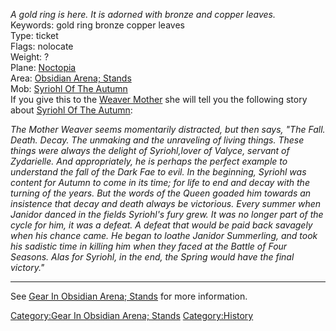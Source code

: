 *A gold ring is here. It is adorned with bronze and copper leaves.*  
Keywords: gold ring bronze copper leaves  
Type: ticket  
Flags: nolocate  
Weight: ?  
Plane: [Noctopia](:Category:Noctopia.md "wikilink")  
Area: [Obsidian Arena;
Stands](:Category:Obsidian_Arena;_Stands.md "wikilink")  
Mob: [Syriohl Of The Autumn](Syriohl_Of_The_Autumn "wikilink")  
If you give this to the [Weaver Mother](Weaver_Mother "wikilink") she
will tell you the following story about [Syriohl Of The
Autumn](Syriohl_Of_The_Autumn "wikilink"):

*The Mother Weaver seems momentarily distracted, but then says, "The
Fall. Death. Decay. The unmaking and the unraveling of living things.
These things were always the delight of Syriohl,lover of Valyce, servant
of Zydarielle. And appropriately, he is perhaps the perfect example to
understand the fall of the Dark Fae to evil. In the beginning, Syriohl
was content for Autumn to come in its time; for life to end and decay
with the turning of the years. But the words of the Queen goaded him
towards an insistence that decay and death always be victorious. Every
summer when Janidor danced in the fields Syriohl's fury grew. It was no
longer part of the cycle for him, it was a defeat. A defeat that would
be paid back savagely when his chance came. He began to loathe Janidor
Summerling, and took his sadistic time in killing him when they faced at
the Battle of Four Seasons. Alas for Syriohl, in the end, the Spring
would have the final victory."*

------------------------------------------------------------------------

See [Gear In Obsidian Arena;
Stands](:Category:Gear_In_Obsidian_Arena;_Stands.md "wikilink") for more
information.

[Category:Gear In Obsidian Arena;
Stands](Category:Gear_In_Obsidian_Arena;_Stands "wikilink")
[Category:History](Category:History "wikilink")
